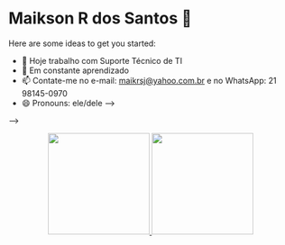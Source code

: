 # **Maikson R dos Santos** 👋

Here are some ideas to get you started:

- 🔭 Hoje trabalho com Suporte Técnico de TI
- 🌱 Em constante aprendizado
- 📫 Contate-me no e-mail: maikrsj@yahoo.com.br e no WhatsApp: 21 98145-0970
- 😄 Pronouns: ele/dele
-->

-->

<div align="center">
  <a href="https://github.com/Maikson-R-Santos">
  <img height="180em" src="https://github-readme-stats.vercel.app/api?username=Maikson-R-Santos&show_icons=true&theme=dracula&include_all_commits=true&count_private=true"/>
  <img height="180em" src="https://github-readme-stats.vercel.app/api/top-langs/?username=Maikson-R-Santos&layout=compact&langs_count=7&theme=dracula"/>
</div>
